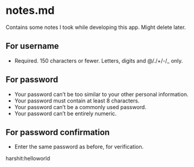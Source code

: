 # notes.md

Contains some notes I took while developing this app. Might delete later.

## For username

-   Required. 150 characters or fewer. Letters, digits and @/./+/-/\_ only.

## For password

-   Your password can’t be too similar to your other personal information.
-   Your password must contain at least 8 characters.
-   Your password can’t be a commonly used password.
-   Your password can’t be entirely numeric.

## For password confirmation

-   Enter the same password as before, for verification.

harshit:helloworld